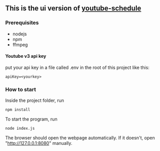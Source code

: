 ## This is the ui version of [youtube-schedule](https://github.com/AUTplayed/youtube-schedule)

### Prerequisites

- nodejs
- npm
- ffmpeg

#### Youtube v3 api key
put your api key in a file called .env in the root of this project like this:

```
apiKey=<yourkey>
```


### How to start

Inside the project folder, run

```
npm install
```

To start the program, run 
```
node index.js
```

The browser should open the webpage automatically. If it doesn't, open "http://127.0.0.1:8080" manually.
